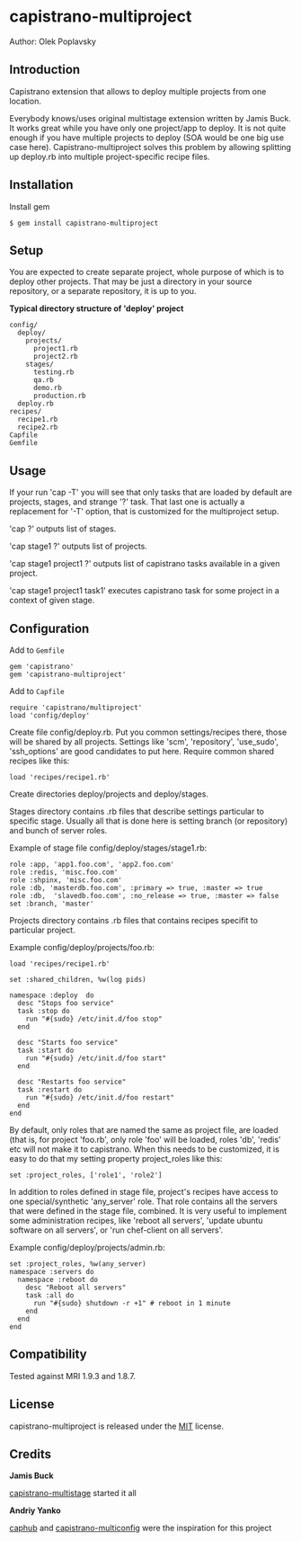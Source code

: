 capistrano-multiproject
=======================

Author: Olek Poplavsky


Introduction
------------

Capistrano extension that allows to deploy multiple projects from one location.

Everybody knows/uses original multistage extension written by Jamis Buck. It works great while you
have only one project/app to deploy.  It is not quite enough if you have multiple projects to deploy
(SOA would be one big use case here). Capistrano-multiproject solves this problem by allowing
splitting up deploy.rb into multiple project-specific recipe files.


Installation
------------

Install gem

    $ gem install capistrano-multiproject


Setup
-----

You are expected to create separate project, whole purpose of which is to deploy other projects.
That may be just a directory in your source repository, or a separate repository, it is up to you.

**Typical directory structure of 'deploy' project**

    config/
      deploy/
        projects/
          project1.rb
          project2.rb
        stages/
          testing.rb
          qa.rb
          demo.rb
          production.rb
      deploy.rb
    recipes/
      recipe1.rb
      recipe2.rb
    Capfile
    Gemfile


Usage
-----

If your run 'cap -T' you will see that only tasks that are loaded by default are projects, stages,
and strange '?' task. That last one is actually a replacement for  '-T' option, that is customized
for the multiproject setup.

'cap ?' outputs list of stages.

'cap stage1 ?' outputs list of projects.

'cap stage1 project1 ?' outputs list of capistrano tasks available in a given project.

'cap stage1 project1 task1' executes capistrano task for some project in a context of given stage.


Configuration
-------------

Add to `Gemfile`

    gem 'capistrano'
    gem 'capistrano-multiproject'

Add to `Capfile`

    require 'capistrano/multiproject'
    load 'config/deploy'

Create file config/deploy.rb. Put you common settings/recipes there, those will be shared by all
projects. Settings like 'scm', 'repository', 'use_sudo', 'ssh_options' are good candidates to put
here.
Require common shared recipes like this:

    load 'recipes/recipe1.rb'

Create directories deploy/projects and deploy/stages.

Stages directory contains .rb files that describe settings particular to specific stage. Usually all
that is done here is setting branch (or repository) and bunch of server roles.

Example of stage file config/deploy/stages/stage1.rb:

    role :app, 'app1.foo.com', 'app2.foo.com'
    role :redis, 'misc.foo.com'
    role :shpinx, 'misc.foo.com'
    role :db, 'masterdb.foo.com', :primary => true, :master => true
    role :db,  'slavedb.foo.com', :no_release => true, :master => false
    set :branch, 'master'

Projects directory contains .rb files that contains recipes specifit to particular project.

Example config/deploy/projects/foo.rb:

    load 'recipes/recipe1.rb'

    set :shared_children, %w(log pids)

    namespace :deploy  do
      desc "Stops foo service"
      task :stop do
        run "#{sudo} /etc/init.d/foo stop"
      end

      desc "Starts foo service"
      task :start do
        run "#{sudo} /etc/init.d/foo start"
      end

      desc "Restarts foo service"
      task :restart do
        run "#{sudo} /etc/init.d/foo restart"
      end
    end

By default, only roles that are named the same as project file, are loaded (that is, for project
'foo.rb', only role 'foo' will be loaded, roles 'db', 'redis' etc will not make it to capistrano.
When this needs to be customized, it is easy to do that my setting property project_roles like this:

    set :project_roles, ['role1', 'role2']

In addition to roles defined in stage file, project's recipes have access to one special/synthetic 'any_server' role.
That role contains all the servers that were defined in the stage file, combined. It is very useful
to implement some administration recipes, like 'reboot all servers', 'update ubuntu software on all
servers', or 'run chef-client on all servers'.

Example config/deploy/projects/admin.rb:

    set :project_roles, %w(any_server)
    namespace :servers do
      namespace :reboot do
        desc "Reboot all servers"
        task :all do
          run "#{sudo} shutdown -r +1" # reboot in 1 minute
        end
      end
    end


Compatibility
-------------

Tested against MRI 1.9.3 and 1.8.7.

License
-------

capistrano-multiproject is released under the [MIT][license] license.

[license]: http://www.opensource.org/licenses/MIT


Credits
-------

**Jamis Buck**

  [capistrano-multistage][multistage] started it all

**Andriy Yanko**

  [caphub][caphub] and [capistrano-multiconfig][multiconfig] were the inspiration for this project

[multistage]: http://weblog.jamisbuck.org/2007/7/23/capistrano-multistage
[caphub]: https://github.com/railsware/caphub
[multiconfig]: https://github.com/railsware/capistrano-multiconfig

